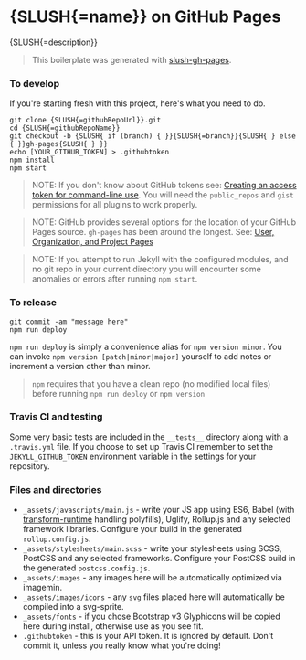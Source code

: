 # {SLUSH{=name}} on GitHub Pages

{SLUSH{=description}}

> This boilerplate was generated with [slush-gh-pages](https://github.com/ronik-design/slush-gh-pages).

### To develop

If you're starting fresh with this project, here's what you need to do.

```
git clone {SLUSH{=githubRepoUrl}}.git
cd {SLUSH{=githubRepoName}}
git checkout -b {SLUSH{ if (branch) { }}{SLUSH{=branch}}{SLUSH{ } else { }}gh-pages{SLUSH{ } }}
echo [YOUR_GITHUB_TOKEN] > .githubtoken
npm install
npm start
```

> NOTE: If you don't know about GitHub tokens see: [Creating an access token for command-line use](https://git.io/v61m7). You will need the `public_repos` and `gist` permissions for all plugins to work properly.

> NOTE: GitHub provides several options for the location of your GitHub Pages source. `gh-pages` has been around the longest. See: [User, Organization, and Project Pages](https://git.io/v6hek)

> NOTE: If you attempt to run Jekyll with the configured modules, and no git repo in your current directory you will encounter some anomalies or errors after running `npm start`.

### To release

```
git commit -am "message here"
npm run deploy
```

`npm run deploy` is simply a convenience alias for `npm version minor`. You can invoke `npm version [patch|minor|major]` yourself to add notes or increment a version other than minor.

> `npm` requires that you have a clean repo (no modified local files) before running `npm run deploy` or `npm version`

### Travis CI and testing

Some very basic tests are included in the `__tests__` directory along with a `.travis.yml` file. If you choose to set up Travis CI remember to set the `JEKYLL_GITHUB_TOKEN` environment variable in the settings for your repository.

### Files and directories

* `_assets/javascripts/main.js` - write your JS app using ES6, Babel (with [transform-runtime](https://babeljs.io/docs/plugins/transform-runtime/) handling polyfills), Uglify, Rollup.js and any selected framework libraries. Configure your build in the generated `rollup.config.js`.
* `_assets/stylesheets/main.scss` - write your stylesheets using SCSS, PostCSS and any selected frameworks. Configure your PostCSS build in the generated `postcss.config.js`.
* `_assets/images` - any images here will be automatically optimized via imagemin.
* `_assets/images/icons` - any `svg` files placed here will automatically be compiled into a svg-sprite.
* `_assets/fonts` - if you chose Bootstrap v3 Glyphicons will be copied here during install, otherwise use as you see fit.
* `.githubtoken` - this is your API token. It is ignored by default. Don't commit it, unless you really know what you're doing!
